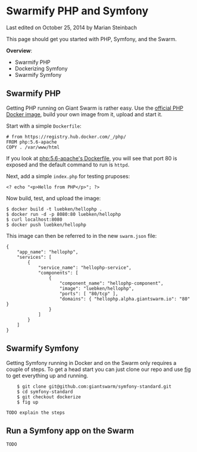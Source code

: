 # Swarmify PHP and Symfony

<p class="lastmod">Last edited on October 25, 2014 by Marian Steinbach</p>

This page should get you started with PHP, Symfony, and the Swarm. 

__Overview__:

* Swarmify PHP
* Dockerizing Symfony
* Swarmify Symfony

## Swarmify PHP

Getting PHP running on Giant Swarm is rather easy. Use the [official PHP Docker image](https://registry.hub.docker.com/_/php/), build your own image from it, upload and start it.

Start with a simple `Dockerfile`:

```
# from https://registry.hub.docker.com/_/php/	
FROM php:5.6-apache
COPY . /var/www/html
```

If you look at [php:5.6-apache's Dockerfile](https://github.com/docker-library/php/blob/e19f15271b1cbe9d3e5c9f0c552beca9579f0677/5.6/apache/Dockerfile), you will see that port 80 is exposed and the default command to run is `httpd`.

Next, add a simple `index.php` for testing pruposes:
	
	<? echo "<p>Hello from PHP</p>"; ?>

Now build, test, and upload the image:
	
	$ docker build -t luebken/hellophp .
	$ docker run -d -p 8080:80 luebken/hellophp
	$ curl localhost:8080
	$ docker push luebken/hellophp
 
This image can then be referred to in the new `swarm.json` file:

	{
	    "app_name": "hellophp",
	    "services": [
	        {
	            "service_name": "hellophp-service",
	            "components": [
	                {
	                    "component_name": "hellophp-component",
	                    "image": "luebken/hellophp",
						"ports": [ "80/tcp" ],
	                    "domains": { "hellophp.alpha.giantswarm.io": "80" }
	                }
	            ]
	        }
	    ]
	}

## Swarmify Symfony

Getting Symfony running in Docker and on the Swarm only requires a couple of steps. To get a head start you can just clone our repo and use [fig](http://www.fig.sh/) to get everything up and running.

```
	$ git clone git@github.com:giantswarm/symfony-standard.git
	$ cd symfony-standard
	$ git checkout dockerize
	$ fig up
```

	TODO explain the steps

## Run a Symfony app on the Swarm
	
	TODO



